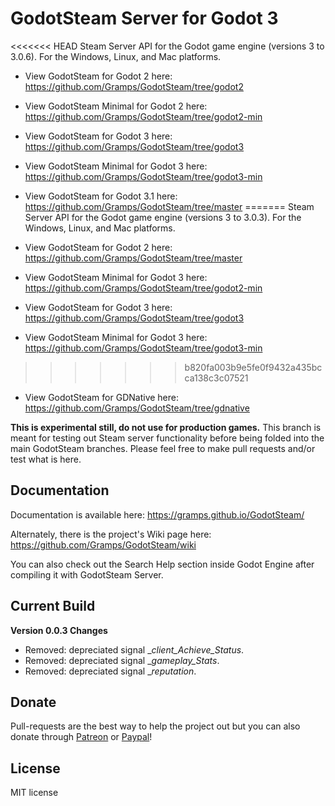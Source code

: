 # GodotSteam Server for Godot 3
<<<<<<< HEAD
Steam Server API for the Godot game engine (versions 3 to 3.0.6). For the Windows, Linux, and Mac platforms. 

- View GodotSteam for Godot 2 here: https://github.com/Gramps/GodotSteam/tree/godot2
- View GodotSteam Minimal for Godot 2 here: https://github.com/Gramps/GodotSteam/tree/godot2-min
- View GodotSteam for Godot 3 here: https://github.com/Gramps/GodotSteam/tree/godot3
- View GodotSteam Minimal for Godot 3 here: https://github.com/Gramps/GodotSteam/tree/godot3-min
- View GodotSteam for Godot 3.1 here: https://github.com/Gramps/GodotSteam/tree/master
=======
Steam Server API for the Godot game engine (versions 3 to 3.0.3). For the Windows, Linux, and Mac platforms. 

- View GodotSteam for Godot 2 here: https://github.com/Gramps/GodotSteam/tree/master
- View GodotSteam Minimal for Godot 3 here: https://github.com/Gramps/GodotSteam/tree/godot2-min
- View GodotSteam for Godot 3 here: https://github.com/Gramps/GodotSteam/tree/godot3
- View GodotSteam Minimal for Godot 3 here: https://github.com/Gramps/GodotSteam/tree/godot3-min
>>>>>>> b820fa003b9e5fe0f9432a435bcca138c3c07521
- View GodotSteam for GDNative here: https://github.com/Gramps/GodotSteam/tree/gdnative

**This is experimental still, do not use for production games.**  This branch is meant for testing out Steam server functionality before being folded into the main GodotSteam branches.  Please feel free to make pull requests and/or test what is here.

Documentation
----------
Documentation is available here: https://gramps.github.io/GodotSteam/

Alternately, there is the project's Wiki page here: https://github.com/Gramps/GodotSteam/wiki

You can also check out the Search Help section inside Godot Engine after compiling it with GodotSteam Server.

Current Build
----------
**Version 0.0.3 Changes**
- Removed: depreciated signal __client_Achieve_Status_.
- Removed: depreciated signal __gameplay_Stats_.
- Removed: depreciated signal __reputation_.

Donate
-------------
Pull-requests are the best way to help the project out but you can also donate through [Patreon](https://patreon.com/coaguco) or [Paypal](https://www.paypal.me/sithlordkyle)!

License
-------------
MIT license

